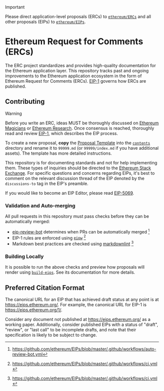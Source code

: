 > [!IMPORTANT]
> Please direct application-level proposals (ERCs) to [`ethereum/ERCs`] and all
> other proposals (EIPs) to [`ethereum/EIPs`].

# Ethereum Request for Comments (ERCs)

The ERC project standardizes and provides high-quality documentation for
the Ethereum application layer. This repository tracks past and ongoing
improvements to the Ethereum application ecosystem in the form of Ethereum
Request for Comments (ERCs). [EIP-1] governs how ERCs are published.

## Contributing

> [!WARNING]
> Before you write an ERC, ideas MUST be thoroughly discussed on
> [Ethereum Magicians][ethmag] or [Ethereum Research][ethres]. Once consensus
> is reached, thoroughly read and review [EIP-1], which describes the EIP
> process.

To create a new proposal, **copy** the [Proposal Template][template] into the
[`contents`] directory and rename it to `99999.md` (or `99999/index.md` if you
have additional assets). The template has more detailed instructions.

This repository is for documenting standards and not for help implementing
them. These types of inquiries should be directed to the
[Ethereum Stack Exchange][ethex]. For specific questions and concerns regarding
EIPs, it's best to comment on the relevant discussion thread of the EIP denoted
by the `discussions-to` tag in the EIP's preamble.

If you would like to become an EIP Editor, please read [EIP-5069].

### Validation and Auto-merging

All pull requests in this repository must pass checks before they can be
automatically merged:

- [eip-review-bot] determines when PRs can be automatically merged [^1]
- EIP-1 rules are enforced using [`eipw`] [^2]
- Markdown best practices are checked using [markdownlint] [^2]

### Building Locally

It is possible to run the above checks and preview how proposals will render
using [`build-eips`]. See its documentation for more details.

## Preferred Citation Format

The canonical URL for an EIP that has achieved draft status at any point is at
<https://eips.ethereum.org/>. For example, the canonical URL for EIP-1 is
<https://eips.ethereum.org/1/>.

Consider any document not published at <https://eips.ethereum.org/> as a
working paper. Additionally, consider published EIPs with a status of "draft",
"review", or "last call" to be incomplete drafts, and note that their
specification is likely to be subject to change.

[^1]: <https://github.com/ethereum/EIPs/blob/master/.github/workflows/auto-review-bot.yml>
[^2]: <https://github.com/ethereum/EIPs/blob/master/.github/workflows/ci.yml>

[`build-eips`]: https://github.com/ethereum/build-eips
[markdownlint]: https://github.com/DavidAnson/markdownlint
[`eipw`]: https://github.com/ethereum/eipw
[eip-review-bot]: https://github.com/ethereum/eip-review-bot/
[`ethereum/ERCs`]: https://github.com/ethereum/ERCs
[`ethereum/EIPs`]: https://github.com/ethereum/EIPs
[EIP-1]: https://eips.ethereum.org/1/
[ethmag]: https://ethereum-magicians.org/
[ethres]: https://ethresear.ch/t/read-this-before-posting/8
[template]: https://github.com/ethereum/EIPs/blob/master/docs/template.md
[`contents`]: https://github.com/ethereum/EIPs/tree/master/contents
[ethex]: https://ethereum.stackexchange.com
[status]: https://eips.ethereum.org/
[Core EIPs]: https://eips.ethereum.org/category/core/
[Networking EIPs]: https://eips.ethereum.org/category/networking/
[Interface EIPs]: https://eips.ethereum.org/category/interface/
[ERCs]: https://eips.ethereum.org/category/erc/
[Meta EIPs]: https://eips.ethereum.org/type/meta/
[Informational EIPs]: https://eips.ethereum.org/type/informational/
[EIP-5069]: https://eips.ethereum.org/5069/

